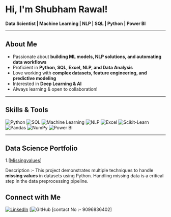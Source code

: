 #  Hi, I'm Shubham Rawal!

 **Data Scientist | Machine Learning | NLP | SQL | Python | Power BI**

---

##  About Me  

-  Passionate about **building ML models, NLP solutions, and automating data workflows**  
-  Proficient in **Python, SQL, Excel, NLP, and Data Analysis**  
-  Love working with **complex datasets, feature engineering, and predictive modeling**  
-  Interested in **Deep Learning & AI**  
-  Always learning & open to collaboration!  

---

##  Skills & Tools  

![Python](https://img.shields.io/badge/Python-FFD43B?style=for-the-badge&logo=python&logoColor=blue)
![SQL](https://img.shields.io/badge/SQL-4479A1?style=for-the-badge&logo=postgresql&logoColor=white)
![Machine Learning](https://img.shields.io/badge/Machine%20Learning-FF6F00?style=for-the-badge)
![NLP](https://img.shields.io/badge/NLP-00BFFF?style=for-the-badge)
![Excel](https://img.shields.io/badge/Excel-217346?style=for-the-badge&logo=microsoft-excel&logoColor=white)
![Scikit-Learn](https://img.shields.io/badge/Scikit--Learn-F7931E?style=for-the-badge&logo=scikit-learn&logoColor=white)
![Pandas](https://img.shields.io/badge/Pandas-150458?style=for-the-badge&logo=pandas&logoColor=white)
![NumPy](https://img.shields.io/badge/NumPy-013243?style=for-the-badge&logo=numpy&logoColor=white)
![Power BI](https://img.shields.io/badge/Power%20BI-F2C811?style=for-the-badge&logo=power-bi&logoColor=black)

---
## Data Science Portfolio
1.[[Missingvalues](https://github.com/Shubham260695/Missingvalues)]

Description :- This project demonstrates multiple techniques to handle **missing values** in datasets using Python. Handling missing data is a critical step in the data preprocessing pipeline.




##  Connect with Me  
[![LinkedIn](https://img.shields.io/badge/LinkedIn-blue?style=for-the-badge&logo=linkedin)](https://www.linkedin.com/in/yourprofile)
[![GitHub](https://github.com/Shubham260695)
[contact No :- 9096836402]

 
